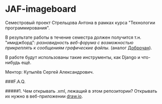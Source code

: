 # JAF-imageboard

Семестровый проект Стрельцова Антона в рамках курса "Технологии программирования".

В результате работы в течение семестра должен получится т.н. "имиджборд": *разновидность веб-форума с возможностью прикреплять к сообщениям графические файлы.*  (аналог [Доброчан](http://dobrochan.ru)).

В работе будут использованы такие инструменты, как Django и что-нибудь ещё.

Ментор: Кутылёв Сергей Александрович.

###F.A.Q.

#####1. Чем открывать .xml, лежащий в этом репозитории?
Открывать их нужно в веб-приложении [draw.io](https://www.draw.io/).
